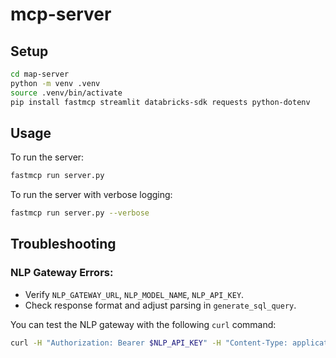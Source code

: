 # mcp-server

## Setup

```bash
cd map-server
python -m venv .venv
source .venv/bin/activate
pip install fastmcp streamlit databricks-sdk requests python-dotenv
```

## Usage

To run the server:

```bash
fastmcp run server.py
```

To run the server with verbose logging:

```bash
fastmcp run server.py --verbose
```

## Troubleshooting

### NLP Gateway Errors:

- Verify `NLP_GATEWAY_URL`, `NLP_MODEL_NAME`, `NLP_API_KEY`.
- Check response format and adjust parsing in `generate_sql_query`.

You can test the NLP gateway with the following `curl` command:

```bash
curl -H "Authorization: Bearer $NLP_API_KEY" -H "Content-Type: application/json" -d '{"model":"your-model-name","prompt":"test"}' $NLP_GATEWAY_URL
```